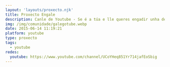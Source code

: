 ```yaml
---
layout: 'layouts/proxecto.njk'
title: Proxecto Engale
description: Canle de Youtube - Se é a túa e lle queres engadir unha descripción e etiquetas, ponte en contacto con nós.
img: /img/comunidade/galegotube.webp
date: 2015-06-14 11:19:21
platform: youtube
type: proxecto
tags:
  - youtube
redes:
  youtube: https://www.youtube.com/channel/UCoYHeq851Yr714jafEoSbig
---
```



